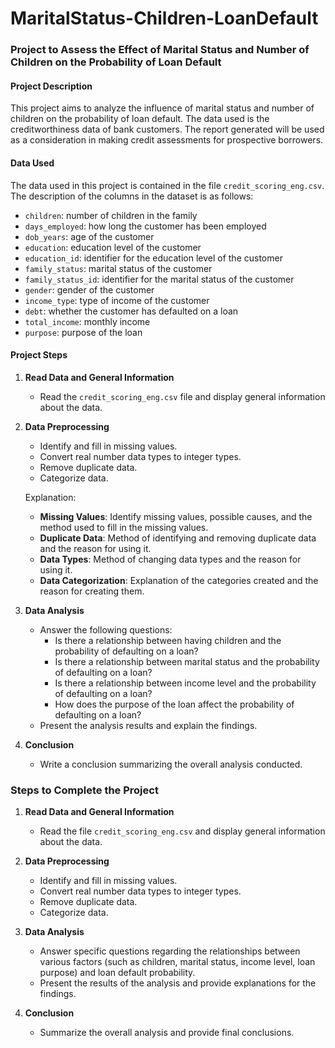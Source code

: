 # MaritalStatus-Children-LoanDefault

### Project to Assess the Effect of Marital Status and Number of Children on the Probability of Loan Default

#### Project Description

This project aims to analyze the influence of marital status and number of children on the probability of loan default. The data used is the creditworthiness data of bank customers. The report generated will be used as a consideration in making credit assessments for prospective borrowers.

#### Data Used

The data used in this project is contained in the file `credit_scoring_eng.csv`. The description of the columns in the dataset is as follows:
- `children`: number of children in the family
- `days_employed`: how long the customer has been employed
- `dob_years`: age of the customer
- `education`: education level of the customer
- `education_id`: identifier for the education level of the customer
- `family_status`: marital status of the customer
- `family_status_id`: identifier for the marital status of the customer
- `gender`: gender of the customer
- `income_type`: type of income of the customer
- `debt`: whether the customer has defaulted on a loan
- `total_income`: monthly income
- `purpose`: purpose of the loan

#### Project Steps

1. **Read Data and General Information**
   - Read the `credit_scoring_eng.csv` file and display general information about the data.

2. **Data Preprocessing**
   - Identify and fill in missing values.
   - Convert real number data types to integer types.
   - Remove duplicate data.
   - Categorize data.
   
   Explanation:
   - **Missing Values**: Identify missing values, possible causes, and the method used to fill in the missing values.
   - **Duplicate Data**: Method of identifying and removing duplicate data and the reason for using it.
   - **Data Types**: Method of changing data types and the reason for using it.
   - **Data Categorization**: Explanation of the categories created and the reason for creating them.

3. **Data Analysis**
   - Answer the following questions:
     - Is there a relationship between having children and the probability of defaulting on a loan?
     - Is there a relationship between marital status and the probability of defaulting on a loan?
     - Is there a relationship between income level and the probability of defaulting on a loan?
     - How does the purpose of the loan affect the probability of defaulting on a loan?
   - Present the analysis results and explain the findings.

4. **Conclusion**
   - Write a conclusion summarizing the overall analysis conducted.

### Steps to Complete the Project

1. **Read Data and General Information**
   - Read the file `credit_scoring_eng.csv` and display general information about the data.

2. **Data Preprocessing**
   - Identify and fill in missing values.
   - Convert real number data types to integer types.
   - Remove duplicate data.
   - Categorize data.

3. **Data Analysis**
   - Answer specific questions regarding the relationships between various factors (such as children, marital status, income level, loan purpose) and loan default probability.
   - Present the results of the analysis and provide explanations for the findings.

4. **Conclusion**
   - Summarize the overall analysis and provide final conclusions.
